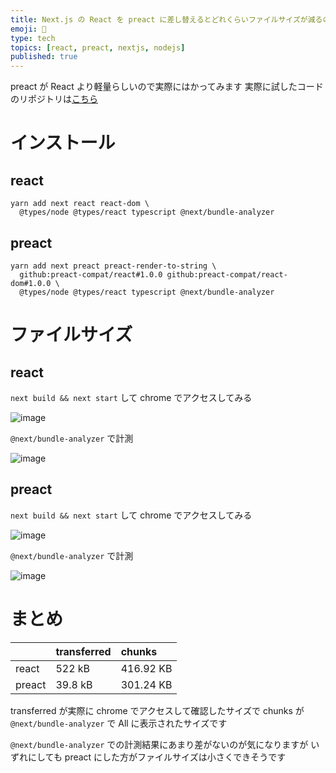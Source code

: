 ```yaml
---
title: Next.js の React を preact に差し替えるとどれくらいファイルサイズが減るのか？
emoji: 📐
type: tech
topics: [react, preact, nextjs, nodejs]
published: true
---
```


preact が React より軽量らしいので実際にはかってみます
実際に試したコードのリポジトリは[こちら](https://gitlab.com/yt-practice/next-bundle-analyzer-20201224)

# インストール

## react

```shell
yarn add next react react-dom \
  @types/node @types/react typescript @next/bundle-analyzer
```

## preact

```shell
yarn add next preact preact-render-to-string \
  github:preact-compat/react#1.0.0 github:preact-compat/react-dom#1.0.0 \
  @types/node @types/react typescript @next/bundle-analyzer
```

# ファイルサイズ

## react

`next build && next start` して chrome でアクセスしてみる

![image](https://user-images.githubusercontent.com/14814410/103083764-93f2e900-4620-11eb-8deb-9648185941da.png)

`@next/bundle-analyzer` で計測

![image](https://user-images.githubusercontent.com/14814410/103083140-0367d900-461f-11eb-9207-4023c457b61f.png)

## preact

`next build && next start` して chrome でアクセスしてみる

![image](https://user-images.githubusercontent.com/14814410/103083783-9e14e780-4620-11eb-80f3-5e4cc2edb4f9.png)

`@next/bundle-analyzer` で計測

![image](https://user-images.githubusercontent.com/14814410/103083290-635e7f80-461f-11eb-8117-401a50d090ad.png)

# まとめ

| | transferred | chunks
| :-- | :-- | :--
| react | 522 kB | 416.92 KB
| preact | 39.8 kB | 301.24 KB

transferred が実際に chrome でアクセスして確認したサイズで
chunks が `@next/bundle-analyzer` で All に表示されたサイズです

`@next/bundle-analyzer` での計測結果にあまり差がないのが気になりますが
いずれにしても preact にした方がファイルサイズは小さくできそうです
